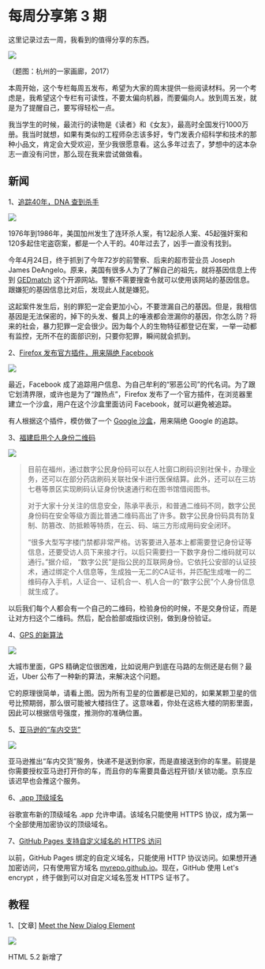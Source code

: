 # 每周分享第 3 期

这里记录过去一周，我看到的值得分享的东西。

![](http://www.ruanyifeng.com/blogimg/asset/2018/bg2018050401.jpg)

（题图：杭州的一家画廊，2017）

本周开始，这个专栏每周五发布，希望为大家的周末提供一些阅读材料。另一个考虑是，我希望这个专栏有可读性，不要太偏向机器，而要偏向人。放到周五发，就是为了提醒自己，要写得轻松一点。

我当学生的时候，最流行的读物是《读者》和《女友》，最高时全国发行1000万册。我当时就想，如果有类似的工程师杂志该多好，专门发表介绍科学和技术的那种小品文，肯定会大受欢迎，至少我很愿意看。这么多年过去了，梦想中的这本杂志一直没有问世，那么现在我来尝试做做看。

## 新闻

1、[追踪40年，DNA 查到杀手](https://www.cnbeta.com/articles/tech/720885.htm)

![](http://www.ruanyifeng.com/blogimg/asset/2018/bg2018050402.jpg)

1976年到1986年，美国加州发生了连环杀人案，有12起杀人案、45起强奸案和120多起住宅盗窃案，都是一个人干的。40年过去了，凶手一直没有找到。

今年4月24日，终于抓到了今年72岁的前警察、后来的超市营业员 Joseph James DeAngelo。原来，美国有很多人为了了解自己的祖先，就将基因信息上传到 [GEDmatch](https://www.gedmatch.com) 这个开源网站。警察不需要搜查令就可以使用该网站的基因信息。跟嫌犯的基因信息比对后，发现此人就是嫌犯。

这起案件发生后，别的罪犯一定会更加小心，不要泄漏自己的基因。但是，我相信基因是无法保密的，掉下的头发、餐具上的唾液都会泄漏你的基因，你怎么防？将来的社会，暴力犯罪一定会很少。因为每个人的生物特征都登记在案，一举一动都有监控，无所不在的面部识别，只要你犯罪，瞬间就会抓到。

2、[Firefox 发布官方插件，用来隔绝 Facebook](https://www.mozilla.org/en-US/firefox/facebookcontainer/)

![](http://www.ruanyifeng.com/blogimg/asset/2018/bg2018050403.jpg)

最近，Facebook 成了追踪用户信息、为自己牟利的“邪恶公司”的代名词。为了跟它划清界限，或许也是为了“蹭热点”，Firefox 发布了一个官方插件，在浏览器里建立一个沙盒，用户在这个沙盒里面访问 Facebook，就可以避免被追踪。

有人根据这个插件，模仿做了一个 [Google 沙盒](https://addons.mozilla.org/en-US/firefox/addon/google-container/)，用来隔绝 Google 的追踪。

3、[福建启用个人身份二维码](http://media.people.com.cn/n1/2018/0422/c40606-29941531.html)

![](http://www.ruanyifeng.com/blogimg/asset/2018/bg2018050405.jpg)

> 目前在福州，通过数字公民身份码可以在人社窗口刷码识别社保卡，办理业务，还可以在部分药店刷码关联社保卡进行医保结算。此外，还可以在三坊七巷等景区实现刷码认证身份快速通行和在图书馆借阅图书。
> 
> 对于大家十分关注的信息安全，陈承平表示，和普通二维码不同，数字公民身份码在安全等级方面比普通二维码高出了许多。数字公民身份码具有防复制、防篡改、防抵赖等特质，在云、码、端三方形成用码安全闭环。
> 
> “很多大型写字楼门禁都非常严格。访客要进入基本上都需要登记身份证等信息，还要受访人员下来接才行。以后只需要扫一下数字身份二维码就可以通行。”据介绍， “数字公民”是指公民的互联网身份。它依托公安部的认证技术，通过绑定个人信息等，生成独一无二的CA证书，并匹配生成唯一的二维码存入手机，人证合一、证机合一、机人合一的“数字公民”个人身份信息就生成了。

以后我们每个人都会有一个自己的二维码，检验身份的时候，不是交身份证，而是让对方扫这个二维码。然后，配合脸部或指纹识别，做到身份验证。

4、[GPS 的新算法](https://eng.uber.com/rethinking-gps/)

![](http://www.ruanyifeng.com/blogimg/asset/2018/bg2018050406.jpg)

大城市里面，GPS 精确定位很困难，比如说用户到底在马路的左侧还是右侧？最近，Uber 公布了一种新的算法，来解决这个问题。

它的原理很简单，请看上图。因为所有卫星的位置都是已知的，如果某颗卫星的信号比预期弱，那么很可能被大楼挡住了。这意味着，你处在这栋大楼的阴影里面，因此可以根据信号强度，推测你的准确位置。

5、[亚马逊的“车内交货”](https://www.amazon.com/b?ie=UTF8&node=17051031011)

![](http://www.ruanyifeng.com/blogimg/asset/2018/bg2018050407.jpg)

亚马逊推出“车内交货”服务，快递不是送到你家，而是直接送到你的车里。前提是你需要授权亚马逊打开你的车，而且你的车需要具备远程开锁/关锁功能。京东应该迟早也会推这个服务。

6、[.app 顶级域名](https://www.blog.google/topics/developers/introducing-app-more-secure-home-apps-web/)

谷歌宣布新的顶级域名 .app 允许申请。该域名只能使用 HTTPS 协议，成为第一个全部使用加密协议的顶级域名。

7、[GitHub Pages 支持自定义域名的 HTTPS 访问](https://blog.github.com/2018-05-01-github-pages-custom-domains-https/)

以前，GitHub Pages 绑定的自定义域名，只能使用 HTTP 协议访问。如果想开通加密访问，只有使用官方域名 [myrepo.github.io](https://t.co/c4faaiTV58)。现在，GitHub 使用 Let's encrypt ，终于做到可以对自定义域名签发 HTTPS 证书了。

## 教程

1、[文章] [Meet the New Dialog Element](https://keithjgrant.com/posts/2018/meet-the-new-dialog-element/)

![](http://www.ruanyifeng.com/blogimg/asset/2018/bg2018050408.jpg)

HTML 5.2 新增了 <dialog> 元素，这个元素将来一定会广泛使用，因为它提供了浏览器原生 Modal 窗口。

2、[教程] [Android 开发工程师面试指南](https://github.com/guoxiaoxing/android-interview)

3、[文章] [Active Record 与 Data Mapper 的差异](http://www.culttt.com/2014/06/18/whats-difference-active-record-data-mapper/)

关系型数据库的操作通常采用 ORM 库，将表格转换成对象。ORM 主要分成两种类型：Active Record 与 Data Mapper。本文讨论这两种模型的差异和适用场景。

4、[电子书][《计算与推断：数据科学基础》](https://ds8.gitbooks.io/textbook/content/)

本书是加州大学伯克利分校《数据科学导论》课程的教材，现在开源了。

5、[邮件列表] [WebAssembly 周刊](http://wasmweekly.news/)

每周给你发送一封邮件，介绍本周值得关注的 WebAssembly 消息。

6、[文章] [Optimizing React: Virtual DOM explained](https://evilmartians.com/chronicles/optimizing-react-virtual-dom-explained), by Evil Martians

React 的虚拟 DOM 机制的详细解释， JSX 代码如何变成虚拟 DOM 的数据结构。

7、[教程] [Canvas: Draw on the web](https://yuque.com/airing/canvas)

![](http://www.ruanyifeng.com/blogimg/asset/2018/bg2018050409.jpg)

国产的 HTML5 Canvas 教程。

> 从零基础开始，到Canvas API，再到基本动画与高级动画的实现，还会介绍视音频的处理、移动应用，最后如果有时间会扩展说一说3D、多人应用、游戏制作等。

8、[文章] [Node 10 的异步遍历器](http://2ality.com/2018/04/async-iter-nodejs.html)

上个月底发布的 [Node 10 ](https://nodesource.com/blog/what-you-can-expect-from-node-js-10)支持[异步遍历器](http://es6.ruanyifeng.com/#docs/async#%E5%BC%82%E6%AD%A5%E9%81%8D%E5%8E%86%E5%99%A8)，对 Stream 操作有重大影响。这篇文章介绍了如何用这个新语法读取文件内容，写法变得很自然。

## 工具

1、[谷歌的免费 IP 地址定位服务](https://blog.doit-intl.com/farewell-maxmind-geolocating-requests-with-google-load-balancer-for-free-7938f5adbef0)

![](http://www.ruanyifeng.com/blogimg/asset/2018/bg2018050410.jpg)

谷歌的负载均衡器转发 IP 请求时，会追加三个头信息字段，列出 IP 地址的定位。这个服务是免费的，但是目前只对部署于谷歌云的应用开放。不过，根据高春辉老师的测试，它的定位信息不是那么准确。

2、[tui.calendar](https://github.com/nhnent/tui.calendar)

![](http://www.ruanyifeng.com/blogimg/asset/2018/bg2018050411.jpg)

一个号称所有功能都包括的网页日历库。

3、[img-2](https://github.com/RevillWeb/img-2)

一个 WebComponent 组件，使用 <img-2> 取代 <img>，可以只显示第一屏的图片，其他图片通过 Web Worker 预下载，一旦该图片进入可视区域后再加载显示。.

4、[Stripe Atlas](https://stripe.com/atlas)

![](http://www.ruanyifeng.com/blogimg/asset/2018/bg2018050412.jpg)

Stripe 公司[宣布](https://stripe.com/blog/atlas-llc?c )了一项服务，帮助你几天内在美国德拉华州（公司法最宽松的州）注册一家公司，有限责任公司或股份公司都可以。

只要500美元，公司注册、税号、银行账户都帮你搞定。全世界用户都可以申请，看上去很有吸引力。

5、[Proton Native](https://proton-native.js.org/)

React Native 可以写桌面应用了，不必使用 Electron 了。有人写了一个渲染器，把 RN 渲染成桌面操作系统的 Native 应用。为了表示跟 Electron （电子）项目的竞争关系，它故意起名为 Proton（质子）。

## 文摘

1、[我上班的500强，在北京CBD待不下去了](https://mp.weixin.qq.com/s?src=11&timestamp=1524721925&ver=839&signature=iRzA7KaPhwvztK3-YrqC6NXcKfdqZes*VKZ-vfJG-qN-K3wSRTLQEy-csrL86lzKTI8C*Cbvoh7P3v9jnPNAciGXWc-u1YA11JncbhTA7GW4y51uq0fTg123Ul18Jkkt&new=1)

![](http://www.ruanyifeng.com/blogimg/asset/2018/bg2018050413.jpg)

大家有没有感觉，外企在国内普遍走下坡路？这到底是因为中国的市场环境越来越封闭，还是国内企业的竞争力越来越强……

> <span data-type="color" style="color: rgb(94, 94, 94);"><span data-type="background" style="background-color: rgb(255, 255, 255);">供职于全球四大会计师事务所之一的Fiona，发现她的日本客户，好不容易从老旧的丰联大厦搬进国贸三期，占了一整层，今年又因为付不起租金，砍了三分之二的面积。</span></span>
> 
> <span data-type="color" style="color: rgb(94, 94, 94);">张勇是一家大型制药企业的经理，近几年，他们公司年会从南非、澳大利亚和新西兰变成了三亚。年会大奖从欧洲双人游，成了最新款iPhoneX。</span>
> 
> <span data-type="color" style="color: rgb(94, 94, 94);">年会一直被员工们认为是企业经营好坏的风向标。这几年，亚马逊（中国）的年会，地点从国贸到了大学的体育场，阳光普照奖从红酒变成橄榄油，再降级成充电宝。去年因为效益太差，年会干脆取消了。亚马逊（中国）工作两年的员工Helen说，亚马逊国内的零售部门近几年持续亏损，辉煌时市场份额有20%，如今降到了可怜的0.6%，“惨得很”。就连一时风头无二的图书领域，去年也亏损了50%。</span>
> 
> <span data-type="color" style="color: rgb(94, 94, 94);">另一家备受讨论的跨国互联网公司是LinkedIn，去年夏天，CEO沈博阳离职，LinkedIn中国被微软收购。沈博阳离开后，他们花大力气打造的本土化社交app赤兔再也没有更新过了。</span>
> 
> <span data-type="color" style="color: rgb(94, 94, 94);">还有更多的坏消息传来。先是跨国巨头希捷宣布关停其全球最大的生产基地苏州工厂。美国科技公司甲骨文被曝裁减200多个北京研发岗位。而通用电气则关闭了上海技术中心。</span>

2、[信息安全从业者入门（入职）指南](https://weibo.com/ttarticle/p/show?id=2309404229525654378347)

> 从第一份工作开始，十几年来我就在不断的面试信息安全人员，我看到了很多高潜力的人才，这些人的共性还是非常明显的。信息安全领域高度细分，从最初的网络安全，到系统安全和数据安全，再到后来的移动安全无线安全，甚至是车联网安全人工智能安全，从漏洞研究到系统搭建，从二进制到脚本。最后也有多方位精通集大成者的大神，毕竟是少数，无法复制。这里我只能探讨入门的方法，至于大神之路，我不是也不知道，老祖宗说“修行在个人”。

3、[探访三沙：为你揭开南国海疆的神秘面纱（组图）](http://news.sina.com.cn/o/2018-04-17/doc-ifzfkmth5504505.shtml)

![](http://www.ruanyifeng.com/blogimg/asset/2018/bg2018050414.jpg)

2018年4月11日，澎湃新闻记者走进海南省三沙市，为您揭开南国海疆的神秘面纱。街道上的一块路标标示着永兴岛北京、悉尼、纽约等地的直线距离。永兴岛的陆地面积虽小, 但在全国县级政权中管辖的国土海疆范围却最大。

4、[《中国企业家》：麦当劳汉化](http://www.iceo.com.cn/com2013/136/2018/0418/303241.shtml)

![](http://www.ruanyifeng.com/blogimg/asset/2018/bg2018050419.jpg)

去年8月，麦当劳（中国）整体卖给了中信集团，老板变成了中国人，控股公司还改名为金拱门。据中信集团透露，换成中国人主导以后，麦当劳（中国）的收益大幅增加，创了历史最好水平。报道里面举了一个麦当劳小程序开发的例子。

> 微信团队的李振在2017年和麦当劳合作开发小程序。他发现，对比2015年接入微信支付的时候，麦当劳中国的团队越来越具有互联网属性了。
> 
> 小程序的快速推出也算是让麦当劳的数字化团队重获信心的一个转折点。当时，麦当劳从四个部门——IT、市场、法务、财务“抽调”了7个人组成项目小组与微信的小程序团队对接，这让李振很惊讶，因为在他们合作的企业中，只有像蘑菇街、拼多多这样的互联网公司才能这么“灵活”地实现跨部门合作。这是麦当劳第一次尝试这样的工作方式，事实证明，这也是一种很有效的模式，最后麦当劳的小程序用了40天的时间上线，成为首批实现小程序应用的企业。
> 
> 发布小程序智能客服机器人的前一天，冯莲给张家茵打了一个电话，因为小程序数据后台在这天晚上突然开始掉数，这意味着机器人无法抓取所有的数据，有的问题可能回答不出来。以往遇到这样的问题，相关负责人可能会讨论半天，“什么时候修复，什么时候再上线”。不过这一次，张家茵直接拍板，决定按计划先上，边同步看客户端的投诉率，边补这个漏洞。
> 
> 投诉比想象中少得多，小BUG也没有影响用户对小程序的使用热情。麦当劳提供的数据显示，现在的小程序每天有20万~30万的浏览量，如果有活动的话，这个数量还会翻番。更重要的，是激活了原本习惯“等活儿干”的团队——之前更多是自上而下的任务布置，而现在，“这些小朋友会主动去看别人做的好的地方，来要活、找活干，”最近的一次，2月27日到3月3日连续5天，小程序每天都有一个新版本上线——甚至超越了互联网公司的产品迭代节奏。
 
5、[Algolia 的内部实现](https://stackshare.io/posts/how-algolia-built-their-realtime-search-as-a-service-product)

Algolia 是目前很红的搜索服务提供商。它最初的想法是提供手机应用离线搜索的 SDK。但是，不久就有客户咨询，能不能托管网站的搜索服务。Algolia 意识到，这可能是他们转型的机会。他们现在可以搜索 Pebble，WeFunder，CodeCombat 和 HackerNews 一系列网站。我们与他们坐下来，了解他们的搜索产品及其背后的技术，访问分为两部分：

* Algolia 是如何开始的，以及它与众不同的原因
* Algolia 背后的技术

## 电影

今年是电影[《甲方乙方》](https://baike.baidu.com/item/%E7%94%B2%E6%96%B9%E4%B9%99%E6%96%B9/17892)上映20周年。它的片尾曲《相知相爱》（[视频](https://v.qq.com/x/page/x0542id9tzu.html)），歌词非常好，韩磊演唱。

![](http://www.ruanyifeng.com/blogimg/asset/2018/bg2018050420.jpg)

> 经历的不会都记起，过去的不会都忘记
> 有些往事有些回忆，成全了我也就陶冶了你。
> 
> 相知相爱不再忧豫，从我们目光相遇的那一刻起
> 相知相爱不再忧豫，让真诚常驻在我们的心里

## 本周图片

[地球上最长的不经过海洋的直线](http://www.thatsmags.com/china/post/10356/the-longest-straight-path-on-earth-starts-in-east-china-ends-in-liberia)

![](http://www.ruanyifeng.com/blogimg/asset/2018/bg2018050421.jpg)

从浙江省台州市南部的石塘镇开始向西走，然后是武汉、西安、青海。穿越喜马拉雅山脉后，你会到达塔吉克斯坦，通过乌兹别克斯坦，土库曼斯坦，伊朗，伊拉克，约旦，以色列，埃及（穿过开罗市中心！）、利比亚，尼日尔，布基纳法索，加纳，科特迪瓦，最后到达利比里亚。

由于地图投影，这条线看起来是弯的，但是它实际上是直线。

![](http://www.ruanyifeng.com/blogimg/asset/2018/bg2018050422.jpg)

## 本周金句

1、

现在有的投资人面对创业者直接怒吼，”少废话，我不管日活、月活，我就问你怎么活。”（摘自罗振宇 2017 跨年演讲）

2、

觉得内资企业不如外企优雅的人，可能很快都会被中国市场淘汰。每次物种变迁，都是最漂亮的物种先死。（《我上班的500强，在北京CBD待不下去了》一文的网友留言）

3、

习惯外企宽松氛围的人，可能很少能适应国内民企，因为民企往往是以老板意志为主。（同上）

## 欢迎订阅

这个专栏每周五发布，同步更新在我的[个人网站](http://www.ruanyifeng.com/blog)、[微信公众号](http://weixin.sogou.com/weixin?type=1&amp;query=%E9%98%AE%E4%B8%80%E5%B3%B0%E7%9A%84%E7%BD%91%E7%BB%9C%E6%97%A5%E5%BF%97)和[语雀](https://yuque.com/ruanyf/share/)。

微信搜索“__阮一峰的网络日志__”或者扫描二维码，即可订阅。

![](http://www.ruanyifeng.com/blogimg/asset/2018/bg2018042311.jpg)


（完）
